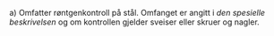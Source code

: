 a) Omfatter røntgenkontroll på stål. Omfanget er angitt i *den spesielle beskrivelsen* og om kontrollen gjelder sveiser eller skruer og nagler.

